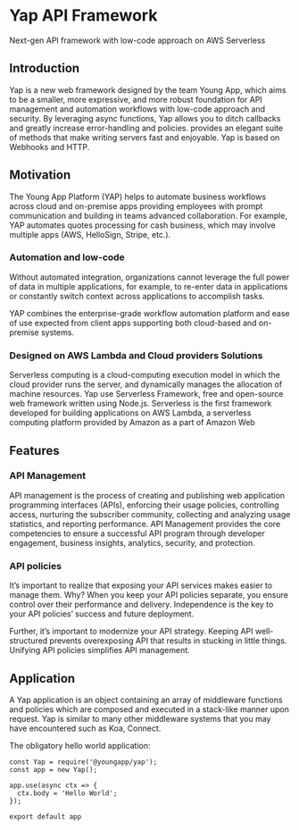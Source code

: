 # Yap API Framework
Next-gen API framework with low-code approach on AWS Serverless

## Introduction

Yap is a new web framework designed by the team Young App, which aims to be a smaller, more expressive, and more robust foundation for API management and automation workflows with low-code approach and security. By leveraging async functions, Yap allows you to ditch callbacks and greatly increase error-handling and policies. provides an elegant suite of methods that make writing servers fast and enjoyable. Yap is based on Webhooks and HTTP.

## Motivation

The Young App Platform (YAP) helps to automate business workflows across cloud and on-premise apps providing employees with prompt communication and building in teams advanced collaboration. For example, YAP automates quotes processing for cash business, which may involve multiple apps (AWS, HelloSign, Stripe, etc.).

### Automation and low-code

Without automated integration, organizations cannot leverage the full power of data in multiple applications, for example, to re-enter data in applications or constantly switch context across applications to accomplish tasks.

YAP combines the enterprise-grade workflow automation platform and ease of use expected from client apps supporting both cloud-based and on-premise systems.

### Designed on AWS Lambda and Cloud providers Solutions

Serverless computing is a cloud-computing execution model in which the cloud provider runs the server, and dynamically manages the allocation of machine resources. Yap use Serverless Framework,  free and open-source web framework written using Node.js. Serverless is the first framework developed for building applications on AWS Lambda, a serverless computing platform provided by Amazon as a part of Amazon Web

## Features

### API Management

API management is the process of creating and publishing web application programming interfaces (APIs), enforcing their usage policies, controlling access, nurturing the subscriber community, collecting and analyzing usage statistics, and reporting performance. API Management provides the core competencies to ensure a successful API program through developer engagement, business insights, analytics, security, and protection.

### API policies

It’s important to realize that exposing your API services makes easier to manage them. Why? When you keep your API policies separate, you ensure control over their performance and delivery. Independence is the key to your API policies’ success and future deployment.

Further, it’s important to modernize your API strategy. Keeping API well-structured prevents overexposing API that results in stucking in little things. Unifying API policies simplifies API management.

## Application

A Yap application is an object containing an array of middleware functions and policies which are composed and executed in a stack-like manner upon request. Yap is similar to many other middleware systems that you may have encountered such as Koa, Connect.

The obligatory hello world application:

```
const Yap = require('@youngapp/yap');
const app = new Yap();

app.use(async ctx => {
  ctx.body = 'Hello World';
});

export default app
```
